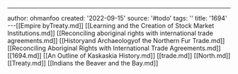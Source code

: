 ---
author: ohmanfoo
created: '2022-09-15'
source: '#todo'
tags: ''
title: '1694'
---[[Empire byTreaty.md]]
[[Learning and the Creation of Stock Market Institutions.md]]
[[Reconciling aboriginal rights with international trade agreements.md]]
[[Historyand Archaeologyof the Northern Fur Trade.md]]
[[Reconciling Aboriginal Rights with International Trade Agreements.md]]
[[1694.md]]
[[An Outline of Kaskaskia History.md]]
[[trade.md]]
[[North.md]]
[[Treaty.md]]
[[Indians the Beaver and the Bay.md]]

